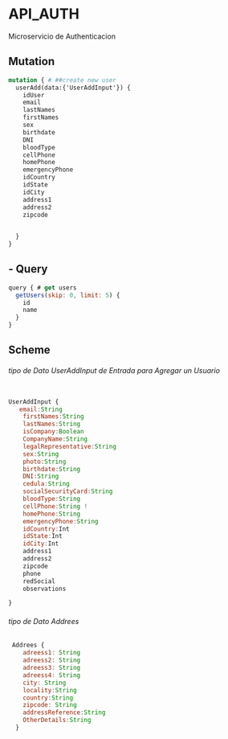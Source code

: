 # API_AUTH
Microservicio de Authenticacion


## Mutation 
```graphql
mutation { # ##create new user
  userAdd(data:{'UserAddInput'}) {
    idUser
    email
    lastNames
    firstNames
    sex
    birthdate
    DNI
    bloodType
    cellPhone
    homePhone
    emergencyPhone
    idCountry
    idState
    idCity
    address1
    address2
    zipcode

  
  }
}
```
## - Query 
```js
query { # get users
  getUsers(skip: 0, limit: 5) {
    id
    name
  }
}
```

## Scheme
###### tipo de Dato UserAddInput de Entrada para Agregar un Usuario
```js

UserAddInput {
   email:String
    firstNames:String
    lastNames:String
    isCompany:Boolean
    CompanyName:String
    legalRepresentative:String
    sex:String
    photo:String
    birthdate:String
    DNI:String
    cedula:String
    socialSecurityCard:String
    bloodType:String
    cellPhone:String ! 
    homePhone:String
    emergencyPhone:String
    idCountry:Int
    idState:Int
    idCity:Int
    address1
    address2
    zipcode
    phone
    redSocial
    observations

}
```
###### tipo de Dato Addrees 
```js
 Addrees {
    adreess1: String 
    adreess2: String 
    adreess3: String 
    adreess4: String 
    city: String 
    locality:String
    country:String 
    zipcode: String
    addressReference:String  
    OtherDetails:String
  }
```
